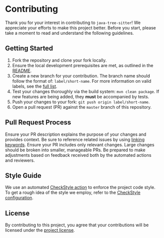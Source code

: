 # Contributing

Thank you for your interest in contributing to `java-tree-sitter`!
We appreciate your efforts to make this project better.
Before you start, please take a moment to read and understand the following guidelines.

## Getting Started

1. Fork the repository and clone your fork locally.
2. Ensure the local development prerequisites are met, as outlined in the [README](README.md).
3. Create a new branch for your contribution.
   The branch name should follow the format of: `label/short-name`.
   For more information on valid labels, see the [full list](https://github.com/seart-group/java-tree-sitter/labels).
4. Test your changes thoroughly via the build system: `mvn clean package`.
   If new features are being added, they **must** be accompanied by tests.
5. Push your changes to your fork: `git push origin label/short-name`.
6. Open a pull request (PR) against the `master` branch of this repository.

## Pull Request Process

Ensure your PR description explains the purpose of your changes and provides context.
Be sure to reference related issues by using [linking keywords](https://docs.github.com/en/issues/tracking-your-work-with-issues/linking-a-pull-request-to-an-issue). 
Ensure your PR includes only relevant changes.
Large changes should be broken into smaller, manageable PRs.
Be prepared to make adjustments based on feedback received both by the automated actions and reviewers.

## Style Guide

We use an automated [CheckStyle action](.github/workflows/checkstyle.yml) to enforce the project code style.
To get a rough idea of the style we employ, refer to the [CheckStyle configuration](checkstyle.xml).

## License

By contributing to this project, you agree that your contributions will be licensed under the [project license](LICENSE).
